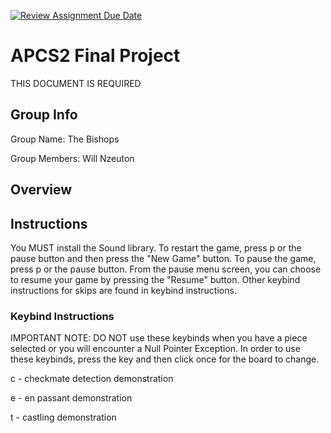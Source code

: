 [![Review Assignment Due Date](https://classroom.github.com/assets/deadline-readme-button-24ddc0f5d75046c5622901739e7c5dd533143b0c8e959d652212380cedb1ea36.svg)](https://classroom.github.com/a/syDSSnTt)
# APCS2 Final Project
THIS DOCUMENT IS REQUIRED
## Group Info
Group Name: The Bishops

Group Members: Will Nzeuton
## Overview
## Instructions
You MUST install the Sound library. To restart the game, press p or the pause button and then press the "New Game" button. To pause the game, press p or the pause button. From the pause menu screen, you can choose to resume your game by pressing the "Resume" button. Other keybind instructions for skips are found in keybind instructions.
### Keybind Instructions
IMPORTANT NOTE: DO NOT use these keybinds when you have a piece selected or you will encounter a Null Pointer Exception. In order to use these keybinds, press the key and then click once for the board to change.

c - checkmate detection demonstration

e - en passant demonstration

t - castling demonstration